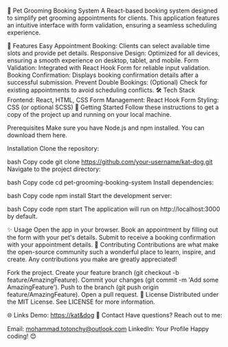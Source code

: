 🐾 Pet Grooming Booking System
A React-based booking system designed to simplify pet grooming appointments for clients. This application features an intuitive interface with form validation, ensuring a seamless scheduling experience.


🌟 Features
Easy Appointment Booking: Clients can select available time slots and provide pet details.
Responsive Design: Optimized for all devices, ensuring a smooth experience on desktop, tablet, and mobile.
Form Validation: Integrated with React Hook Form for reliable input validation.
Booking Confirmation: Displays booking confirmation details after a successful submission.
Prevent Double Bookings: (Optional) Check for existing appointments to avoid scheduling conflicts.
🛠 Tech Stack
Frontend: React, HTML, CSS
Form Management: React Hook Form
Styling: CSS (or optional SCSS)
🚀 Getting Started
Follow these instructions to get a copy of the project up and running on your local machine.

Prerequisites
Make sure you have Node.js and npm installed. You can download them here.

Installation
Clone the repository:

bash
Copy code
git clone https://github.com/your-username/kat-dog.git
Navigate to the project directory:

bash
Copy code
cd pet-grooming-booking-system
Install dependencies:

bash
Copy code
npm install
Start the development server:

bash
Copy code
npm start
The application will run on http://localhost:3000 by default.


✨ Usage
Open the app in your browser.
Book an appointment by filling out the form with your pet's details.
Submit to receive a booking confirmation with your appointment details.
🤝 Contributing
Contributions are what make the open-source community such a wonderful place to learn, inspire, and create. Any contributions you make are greatly appreciated!

Fork the project.
Create your feature branch (git checkout -b feature/AmazingFeature).
Commit your changes (git commit -m 'Add some AmazingFeature').
Push to the branch (git push origin feature/AmazingFeature).
Open a pull request.
📄 License
Distributed under the MIT License. See LICENSE for more information.

🌐 Links
Demo: [https://kat&dog](http://katanddog.com.au/)
📧 Contact
Have questions? Reach out to me:

Email: mohammad.totonchy@outlook.com
LinkedIn: Your Profile
Happy coding! 😊

